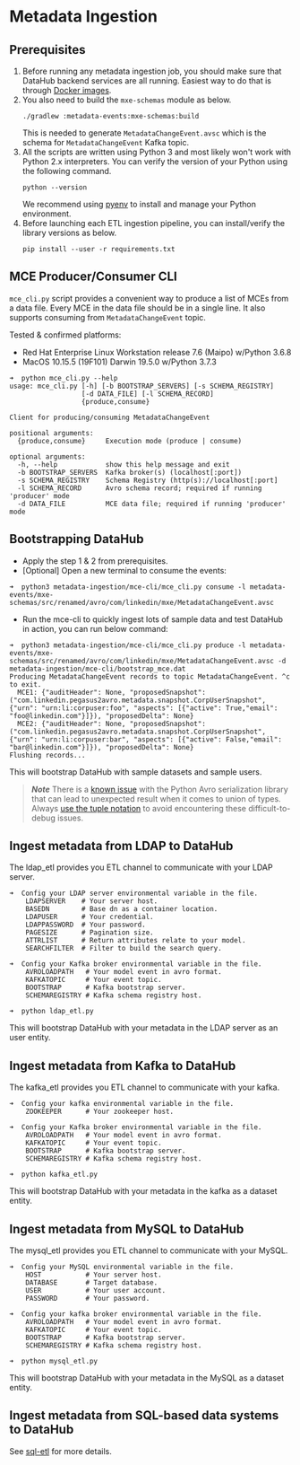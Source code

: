 # Metadata Ingestion

## Prerequisites
1. Before running any metadata ingestion job, you should make sure that DataHub backend services are all running. Easiest
way to do that is through [Docker images](../docker).
2. You also need to build the `mxe-schemas` module as below.
   ```
   ./gradlew :metadata-events:mxe-schemas:build
   ```
   This is needed to generate `MetadataChangeEvent.avsc` which is the schema for `MetadataChangeEvent` Kafka topic.
3. All the scripts are written using Python 3 and most likely won't work with Python 2.x interpreters.
   You can verify the version of your Python using the following command.
   ```
   python --version
   ```
   We recommend using [pyenv](https://github.com/pyenv/pyenv) to install and manage your Python environment.
4. Before launching each ETL ingestion pipeline, you can install/verify the library versions as below.
   ```
   pip install --user -r requirements.txt
   ```
    
## MCE Producer/Consumer CLI
`mce_cli.py` script provides a convenient way to produce a list of MCEs from a data file. 
Every MCE in the data file should be in a single line. It also supports consuming from 
`MetadataChangeEvent` topic.

Tested & confirmed platforms:
* Red Hat Enterprise Linux Workstation release 7.6 (Maipo) w/Python 3.6.8
* MacOS 10.15.5 (19F101) Darwin 19.5.0 w/Python 3.7.3

```
➜  python mce_cli.py --help
usage: mce_cli.py [-h] [-b BOOTSTRAP_SERVERS] [-s SCHEMA_REGISTRY]
                  [-d DATA_FILE] [-l SCHEMA_RECORD]
                  {produce,consume}

Client for producing/consuming MetadataChangeEvent

positional arguments:
  {produce,consume}     Execution mode (produce | consume)

optional arguments:
  -h, --help            show this help message and exit
  -b BOOTSTRAP_SERVERS  Kafka broker(s) (localhost[:port])
  -s SCHEMA_REGISTRY    Schema Registry (http(s)://localhost[:port]
  -l SCHEMA_RECORD      Avro schema record; required if running 'producer' mode
  -d DATA_FILE          MCE data file; required if running 'producer' mode
```

## Bootstrapping DataHub
* Apply the step 1 & 2 from prerequisites.
* [Optional] Open a new terminal to consume the events: 
```
➜  python3 metadata-ingestion/mce-cli/mce_cli.py consume -l metadata-events/mxe-schemas/src/renamed/avro/com/linkedin/mxe/MetadataChangeEvent.avsc
```
* Run the mce-cli to quickly ingest lots of sample data and test DataHub in action, you can run below command:
```
➜  python3 metadata-ingestion/mce-cli/mce_cli.py produce -l metadata-events/mxe-schemas/src/renamed/avro/com/linkedin/mxe/MetadataChangeEvent.avsc -d metadata-ingestion/mce-cli/bootstrap_mce.dat
Producing MetadataChangeEvent records to topic MetadataChangeEvent. ^c to exit.
  MCE1: {"auditHeader": None, "proposedSnapshot": ("com.linkedin.pegasus2avro.metadata.snapshot.CorpUserSnapshot", {"urn": "urn:li:corpuser:foo", "aspects": [{"active": True,"email": "foo@linkedin.com"}]}), "proposedDelta": None}
  MCE2: {"auditHeader": None, "proposedSnapshot": ("com.linkedin.pegasus2avro.metadata.snapshot.CorpUserSnapshot", {"urn": "urn:li:corpuser:bar", "aspects": [{"active": False,"email": "bar@linkedin.com"}]}), "proposedDelta": None}
Flushing records...
```
This will bootstrap DataHub with sample datasets and sample users.

> ***Note***
> There is a [known issue](https://github.com/fastavro/fastavro/issues/292) with the Python Avro serialization library
> that can lead to unexpected result when it comes to union of types. 
> Always [use the tuple notation](https://fastavro.readthedocs.io/en/latest/writer.html#using-the-tuple-notation-to-specify-which-branch-of-a-union-to-take) to avoid encountering these difficult-to-debug issues.

## Ingest metadata from LDAP to DataHub
The ldap_etl provides you ETL channel to communicate with your LDAP server.
```
➜  Config your LDAP server environmental variable in the file.
    LDAPSERVER    # Your server host.
    BASEDN        # Base dn as a container location.
    LDAPUSER      # Your credential.
    LDAPPASSWORD  # Your password.
    PAGESIZE      # Pagination size.
    ATTRLIST      # Return attributes relate to your model.
    SEARCHFILTER  # Filter to build the search query.
    
➜  Config your Kafka broker environmental variable in the file.
    AVROLOADPATH   # Your model event in avro format.
    KAFKATOPIC     # Your event topic.
    BOOTSTRAP      # Kafka bootstrap server.
    SCHEMAREGISTRY # Kafka schema registry host.

➜  python ldap_etl.py
```
This will bootstrap DataHub with your metadata in the LDAP server as an user entity.

## Ingest metadata from Kafka to DataHub
The kafka_etl provides you ETL channel to communicate with your kafka.
```
➜  Config your kafka environmental variable in the file.
    ZOOKEEPER      # Your zookeeper host.
    
➜  Config your Kafka broker environmental variable in the file.
    AVROLOADPATH   # Your model event in avro format.
    KAFKATOPIC     # Your event topic.
    BOOTSTRAP      # Kafka bootstrap server.
    SCHEMAREGISTRY # Kafka schema registry host.

➜  python kafka_etl.py
```
This will bootstrap DataHub with your metadata in the kafka as a dataset entity.

## Ingest metadata from MySQL to DataHub
The mysql_etl provides you ETL channel to communicate with your MySQL.
```
➜  Config your MySQL environmental variable in the file.
    HOST           # Your server host.
    DATABASE       # Target database.
    USER           # Your user account.
    PASSWORD       # Your password.
    
➜  Config your kafka broker environmental variable in the file.
    AVROLOADPATH   # Your model event in avro format.
    KAFKATOPIC     # Your event topic.
    BOOTSTRAP      # Kafka bootstrap server.
    SCHEMAREGISTRY # Kafka schema registry host.

➜  python mysql_etl.py
```
This will bootstrap DataHub with your metadata in the MySQL as a dataset entity.

## Ingest metadata from SQL-based data systems to DataHub
See [sql-etl](sql-etl/) for more details.
